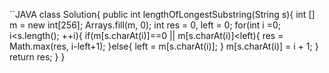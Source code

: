 ``JAVA
class Solution{
         public int lengthOfLongestSubstring(String s){
               int [] m = new int[256];
                Arrays.fill(m, 0);
                int res = 0, left = 0;
                for(int i =0; i<s.length(); ++i){
                if(m[s.charAt(i)]==0 || m[s.charAt(i)]<left){
                       res = Math.max(res, i-left+1);
                       }else{
                         left = m[s.charAt(i)];
                       }
                       m[s.charAt(i)] = i + 1;
            }
            return res;
}
}
```JAVA
